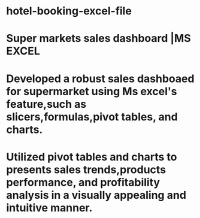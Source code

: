 # hotel-booking-excel-file
# Super markets sales dashboard |MS EXCEL
# Developed a robust sales dashboaed for supermarket using Ms excel's feature,such as slicers,formulas,pivot tables, and charts.
# Utilized pivot tables and charts to presents sales trends,products performance, and profitability analysis in a visually appealing and intuitive manner.

